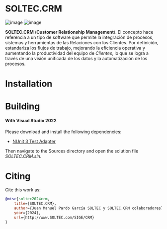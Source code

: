 # SOLTEC.CRM

![image](https://img.shields.io/badge/license-GPL-3.svg)
![image](https://img.shields.io/badge/license-LGPL-3.svg)

**SOLTEC.CRM** (**Customer Relationship Management**). El concepto hace referencia a un tipo de software que permite la 
integración de procesos, sistemas y herramientas de las Relaciones con los Clientes. Por definición, estandariza los 
flujos de trabajo, mejorando la eficiencia operativa y aumentando la productividad del equipo de *Clientes*, lo que se 
logra a través de una visión unificada de los datos y la automatización de los procesos.

# Installation

# Building

#### With Visual Studio 2022

Please download and install the following dependencies:

- [NUnit 3 Test Adapter](https://marketplace.visualstudio.com/items?itemName=NUnitDevelopers.NUnit3TestAdapter)

Then navigate to the Sources directory and open the solution file
*SOLTEC.CRM.sln*.

# Citing

Cite this work as:

```bibtex
@misc{soltec2024crm,
    title={SOLTEC.CRM},
    author={Juan Manuel Pardo García SOLTEC y SOLTEC.CRM colaboradores},
    year={2024},
    url={http://www.SOLTEC.com/SIGE/CRM}
}
```

